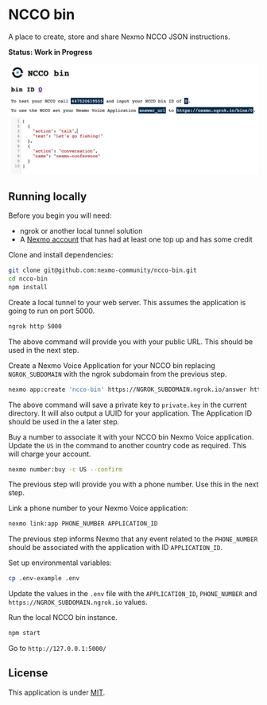 # NCCO bin

A place to create, store and share Nexmo NCCO JSON instructions.

**Status: Work in Progress**

![NCCO bin screenshot](ncco-bin.png)

## Running locally

Before you begin you will need:

* ngrok or another local tunnel solution
* A [Nexmo account](https://dashboard.nexmo.com/signup) that has had at least one top up and has some credit

Clone and install dependencies:

```bash
git clone git@github.com:nexmo-community/ncco-bin.git
cd ncco-bin
npm install
```

Create a local tunnel to your web server. This assumes the application is going to run on port 5000.

```bash
ngrok http 5000
```

The above command will provide you with your public URL. This should be used in the next step.

Create a Nexmo Voice Application for your NCCO bin replacing `NGROK_SUBDOMAIN` with the ngrok subdomain from the previous step.

```bash
nexmo app:create 'ncco-bin' https://NGROK_SUBDOMAIN.ngrok.io/answer https://NGROK_SUBDOMAIN.ngrok.io/events --type=voice --keyfile=private.key
```

The above command will save a private key to `private.key` in the current directory. It will also output a UUID for your application. The Application ID should be used in the a later step.

Buy a number to associate it with your NCCO bin Nexmo Voice application. Update the `US` in the command to another country code as required. This will charge your account.

```bash
nexmo number:buy -c US --confirm
```

The previous step will provide you with a phone number. Use this in the next step.

Link a phone number to your Nexmo Voice application:

```bash
nexmo link:app PHONE_NUMBER APPLICATION_ID
```

The previous step informs Nexmo that any event related to the `PHONE_NUMBER` should be associated with the application with ID `APPLICATION_ID`.

Set up environmental variables:

```bash
cp .env-example .env
```

Update the values in the `.env` file with the `APPLICATION_ID`, `PHONE_NUMBER` and `https://NGROK_SUBDOMAIN.ngrok.io` values.

Run the local NCCO bin instance.

```bash
npm start
```

Go to `http://127.0.0.1:5000/`

## License

This application is under [MIT](LICENSE).

